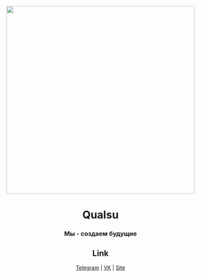 <p align="center">
    <img src="https://qual.su/img/full.png" style="width: 500px"/>
</p>

<h1 align="center">
	Qualsu
</h1>

<h3 align="center">
	Мы - создаем будущие
</h3>

<h2 align="center">Link</h2>

<div align="center">

[Telegram](https://t.me/qualsu)
|
[VK](https://vk.com/qualsu)
|
[Site](https://qual.su)

</div>


